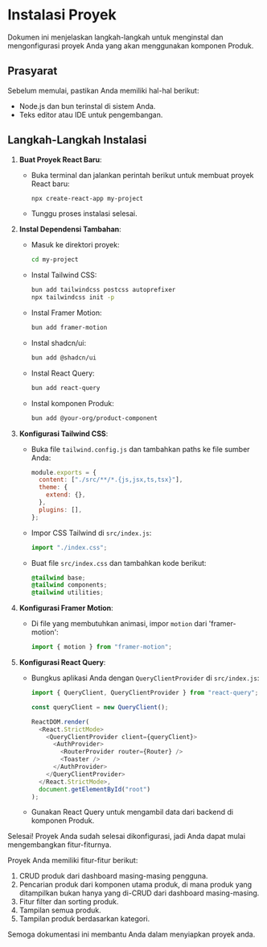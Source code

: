 # Instalasi Proyek

Dokumen ini menjelaskan langkah-langkah untuk menginstal dan mengonfigurasi proyek Anda yang akan menggunakan komponen Produk.

## Prasyarat

Sebelum memulai, pastikan Anda memiliki hal-hal berikut:

- Node.js dan bun terinstal di sistem Anda.
- Teks editor atau IDE untuk pengembangan.

## Langkah-Langkah Instalasi

1. **Buat Proyek React Baru**:

   - Buka terminal dan jalankan perintah berikut untuk membuat proyek React baru:
     ```bash
     npx create-react-app my-project
     ```
   - Tunggu proses instalasi selesai.

2. **Instal Dependensi Tambahan**:

   - Masuk ke direktori proyek:
     ```bash
     cd my-project
     ```
   - Instal Tailwind CSS:
     ```bash
     bun add tailwindcss postcss autoprefixer
     npx tailwindcss init -p
     ```
   - Instal Framer Motion:
     ```bash
     bun add framer-motion
     ```
   - Instal shadcn/ui:
     ```bash
     bun add @shadcn/ui
     ```
   - Instal React Query:
     ```bash
     bun add react-query
     ```
   - Instal komponen Produk:
     ```bash
     bun add @your-org/product-component
     ```

3. **Konfigurasi Tailwind CSS**:

   - Buka file `tailwind.config.js` dan tambahkan paths ke file sumber Anda:
     ```javascript
     module.exports = {
       content: ["./src/**/*.{js,jsx,ts,tsx}"],
       theme: {
         extend: {},
       },
       plugins: [],
     };
     ```
   - Impor CSS Tailwind di `src/index.js`:
     ```javascript
     import "./index.css";
     ```
   - Buat file `src/index.css` dan tambahkan kode berikut:
     ```css
     @tailwind base;
     @tailwind components;
     @tailwind utilities;
     ```

4. **Konfigurasi Framer Motion**:

   - Di file yang membutuhkan animasi, impor `motion` dari 'framer-motion':
     ```javascript
     import { motion } from "framer-motion";
     ```

5. **Konfigurasi React Query**:

   - Bungkus aplikasi Anda dengan `QueryClientProvider` di `src/index.js`:

     ```javascript
     import { QueryClient, QueryClientProvider } from "react-query";

     const queryClient = new QueryClient();

     ReactDOM.render(
       <React.StrictMode>
         <QueryClientProvider client={queryClient}>
           <AuthProvider>
             <RouterProvider router={Router} />
             <Toaster />
           </AuthProvider>
         </QueryClientProvider>
       </React.StrictMode>,
       document.getElementById("root")
     );
     ```

   - Gunakan React Query untuk mengambil data dari backend di komponen Produk.

Selesai! Proyek Anda sudah selesai dikonfigurasi, jadi Anda dapat mulai mengembangkan fitur-fiturnya.

Proyek Anda memiliki fitur-fitur berikut:

1. CRUD produk dari dashboard masing-masing pengguna.
2. Pencarian produk dari komponen utama produk, di mana produk yang ditampilkan bukan hanya yang di-CRUD dari dashboard masing-masing.
3. Fitur filter dan sorting produk.
4. Tampilan semua produk.
5. Tampilan produk berdasarkan kategori.

Semoga dokumentasi ini membantu Anda dalam menyiapkan proyek anda.
